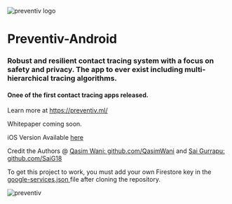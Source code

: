 ![preventiv logo](https://user-images.githubusercontent.com/9091157/88196036-bb2b3180-cc0e-11ea-93f3-fb88f6651fff.png)

# Preventiv-Android

### Robust and resilient contact tracing system with a focus on safety and privacy. The app to ever exist including multi-hierarchical tracing algorithms.
#### Onee of the first contact tracing apps released.

Learn more at https://preventiv.ml/

Whitepaper coming soon.

iOS Version Available [here](https://github.com/RoundPegs9/Preventiv-iOS)

<p> Credit the Authors @ <a href="https://www.github.com/QasimWani">Qasim Wani: github.com/QasimWani</a> and  <a href="https://www.github.com/SaiG18">Sai Gurrapu: github.com/SaiG18 </a></p>


To get this project to work, you must add your own Firestore key in the <a href="https://github.com/RoundPegs9/Preventiv-Android/blob/master/Android/app/google-services.json#L22-L25"> google-services.json </a> file after cloning the repository.




![preventiv](https://user-images.githubusercontent.com/9091157/88198702-f7ac5c80-cc11-11ea-84df-508afa8608c5.png)

